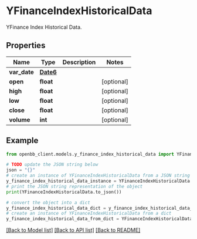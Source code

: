 # YFinanceIndexHistoricalData

YFinance Index Historical Data.

## Properties

Name | Type | Description | Notes
------------ | ------------- | ------------- | -------------
**var_date** | [**Date6**](Date6.md) |  | 
**open** | **float** |  | [optional] 
**high** | **float** |  | [optional] 
**low** | **float** |  | [optional] 
**close** | **float** |  | [optional] 
**volume** | **int** |  | [optional] 

## Example

```python
from openbb_client.models.y_finance_index_historical_data import YFinanceIndexHistoricalData

# TODO update the JSON string below
json = "{}"
# create an instance of YFinanceIndexHistoricalData from a JSON string
y_finance_index_historical_data_instance = YFinanceIndexHistoricalData.from_json(json)
# print the JSON string representation of the object
print(YFinanceIndexHistoricalData.to_json())

# convert the object into a dict
y_finance_index_historical_data_dict = y_finance_index_historical_data_instance.to_dict()
# create an instance of YFinanceIndexHistoricalData from a dict
y_finance_index_historical_data_from_dict = YFinanceIndexHistoricalData.from_dict(y_finance_index_historical_data_dict)
```
[[Back to Model list]](../README.md#documentation-for-models) [[Back to API list]](../README.md#documentation-for-api-endpoints) [[Back to README]](../README.md)


